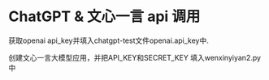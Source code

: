 # ChatGPT & 文心一言 api 调用

获取openai api_key并填入chatgpt-test文件openai.api_key中.

创建文心一言大模型应用，并把API_KEY和SECRET_KEY 填入wenxinyiyan2.py中

